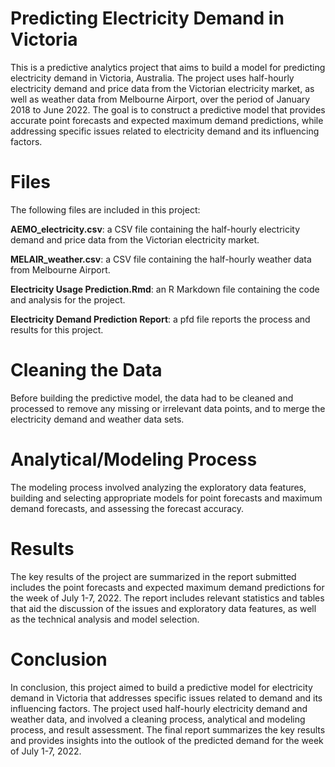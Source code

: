 # Predicting Electricity Demand in Victoria

This is a predictive analytics project that aims to build a model for predicting electricity demand in Victoria, Australia. The project uses half-hourly electricity demand and price data from the Victorian electricity market, as well as weather data from Melbourne Airport, over the period of January 2018 to June 2022. The goal is to construct a predictive model that provides accurate point forecasts and expected maximum demand predictions, while addressing specific issues related to electricity demand and its influencing factors.

# Files

The following files are included in this project:

**AEMO_electricity.csv**: a CSV file containing the half-hourly electricity demand and price data from the Victorian electricity market.

**MELAIR_weather.csv**: a CSV file containing the half-hourly weather data from Melbourne Airport.

**Electricity Usage Prediction.Rmd**: an R Markdown file containing the code and analysis for the project.

**Electricity Demand Prediction Report**: a pfd file reports the process and results for this project.

# Cleaning the Data

Before building the predictive model, the data had to be cleaned and processed to remove any missing or irrelevant data points, and to merge the electricity demand and weather data sets.

# Analytical/Modeling Process

The modeling process involved analyzing the exploratory data features, building and selecting appropriate models for point forecasts and maximum demand forecasts, and assessing the forecast accuracy.

# Results

The key results of the project are summarized in the report submitted includes the point forecasts and expected maximum demand predictions for the week of July 1-7, 2022. The report includes relevant statistics and tables that aid the discussion of the issues and exploratory data features, as well as the technical analysis and model selection.

# Conclusion

In conclusion, this project aimed to build a predictive model for electricity demand in Victoria that addresses specific issues related to demand and its influencing factors. The project used half-hourly electricity demand and weather data, and involved a cleaning process, analytical and modeling process, and result assessment. The final report summarizes the key results and provides insights into the outlook of the predicted demand for the week of July 1-7, 2022.
